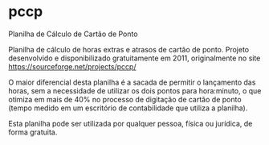 # pccp
Planilha de Cálculo de Cartão de Ponto

Planilha de cálculo de horas extras e atrasos de cartão de ponto. Projeto desenvolvido e disponibilizado gratuitamente em 2011, originalmente no site https://sourceforge.net/projects/pccp/

O maior diferencial desta planilha é a sacada de permitir o lançamento das horas, sem a necessidade de utilizar os dois pontos para hora:minuto, o que otimiza em mais de 40% no processo de digitação de cartão de ponto (tempo medido em um escritório de contabilidade que utiliza a planilha).

Esta planilha pode ser utilizada por qualquer pessoa, física ou jurídica, de forma gratuita.
